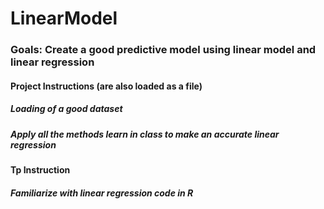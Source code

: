 # LinearModel

### Goals: Create a good predictive model using linear model and linear regression

#### Project Instructions (are also loaded as a file)
##### Loading of a good dataset 
##### Apply all the methods learn in class to make an accurate linear regression

#### Tp Instruction 
##### Familiarize with linear regression code in R
